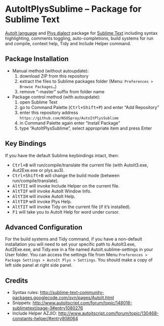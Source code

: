 # AutoItPlysSublime – Package for Sublime Text
[AutoIt language](https://www.autoitscript.com/site/autoit/) and [Plys dialect](https://github.com/NSUSpray/Plys) package for [Sublime Text](https://www.sublimetext.com/) including syntax highlighting, comments toggling, auto-completions, build systems for run and compile, context help, Tidy and Include Helper command.

## Package Installation
* Manual method (without autoupdate):
	1. download ZIP from this repository
	1. extract the files to Sublime packages folder (Menu: `Preferences > Browse Packages…`)
	1. remove “-master” suffix from folder name
* Package control method (with autoupdate):
	1. open Sublime Text
	1. go to Command Palette (<kbd>Ctrl+Shift+P</kbd>) and enter “Add Repository”
	1. enter this repository address `https://github.com/NSUSpray/AutoItPlysSublime`
	1. in Command Palette again enter “Install Package”
	1. type “AutoItPlysSublime”, select appropriate item and press Enter

## Key Bindings
If you have the default Sublime keybindings intact, then:
* <kbd>Ctrl+B</kbd> will run/compile/translate the current file (with AutoIt3.exe, Aut2Exe.exe or plys.au3).
* <kbd>Ctrl+Shift+B</kbd> will change the build mode (between run/compile/translate).
* <kbd>Alt</kbd><kbd>T</kbd><kbd>I</kbd><kbd>I</kbd> will invoke Include Helper on the current file.
* <kbd>Alt</kbd><kbd>T</kbd><kbd>I</kbd><kbd>F</kbd> will invoke AutoIt Window Info.
* <kbd>Alt</kbd><kbd>T</kbd><kbd>I</kbd><kbd>H</kbd> will invoke AutoIt Help.
* <kbd>Alt</kbd><kbd>T</kbd><kbd>I</kbd><kbd>P</kbd> will invoke Plys Help.
* <kbd>Alt</kbd><kbd>T</kbd><kbd>I</kbd><kbd>T</kbd> will invoke Tidy on the current file (if it’s installed).
* <kbd>F1</kbd> will take you to AutoIt Help for word under cursor.

## Advanced Configuration
For the build systems and Tidy command, if you have a non-default installation you will need to set your specific path to AutoIt3.exe, Aut2Exe.exe, and Tidy.exe in a file named AutoIt.sublime-settings in your User folder. You can access the settings file from Menu `Preferences > Package Settings > AutoIt Plys > Settings`. You should make a copy of left side panel at right side panel.

## Credits
* Syntax rules: http://sublime-text-community-packages.googlecode.com/svn/pages/AutoIt.html
* Snippets: http://www.autoitscript.com/forum/topic/148016-sublimetext/page-3#entry1080276
* Include Helper AZJIO: http://www.autoitscript.com/forum/topic/130468-constants-helper/#entry908064
